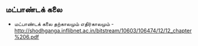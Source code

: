 
## மட்பாண்டக் கலை
* மட்பாண்டக் கலை தற்காலமும் எதிர்காலமும் - http://shodhganga.inflibnet.ac.in/bitstream/10603/106474/12/12_chapter%206.pdf
